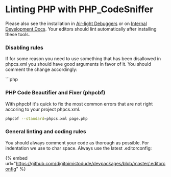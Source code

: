 # Linting PHP with PHP\_CodeSniffer

Please also see the installation in [Air-light Debuggers](https://github.com/digitoimistodude/air-light#debuggers) or on [Internal Development Docs](https://app.gitbook.com/o/PedExJWZmbCiZe4gDwKC/s/VVikkYgIZ9miBzwYDCYh/). Your editors should lint automatically after installing these tools.

### Disabling rules

If for some reason you need to use something that has been disallowed in phpcs.xml you should have good arguments in favor of it. You should comment the change accordingly:

\`\`\`php

### PHP Code Beautifier and Fixer (phpcbf)

With phpcbf it's quick to fix the most common errors that are not right accoring to your project phpcs.xml.

```bash
phpcbf --standard=phpcs.xml page.php
```

### General linting and coding rules

You should always comment your code as thorough as possible. For indentation we use to char space. Always use the latest .editorconfig:

{% embed url="https://github.com/digitoimistodude/devpackages/blob/master/.editorconfig" %}
